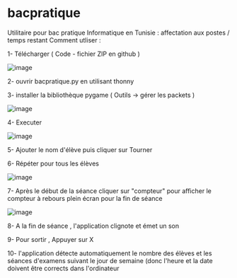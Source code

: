 # bacpratique
Utilitaire pour bac pratique Informatique en Tunisie : affectation aux postes / temps restant 
Comment utliser :

1- Télécharger ( Code - fichier  ZIP en github )

![image](https://user-images.githubusercontent.com/3520243/175126329-6a3d4790-ebdb-48d3-abc8-87dafadc176f.png)

2- ouvrir bacpratique.py en utilisant thonny 

3- installer la bibliothèque pygame ( Outils -> gérer les packets )

![image](https://user-images.githubusercontent.com/3520243/175127159-e3ac921a-58b7-43a2-842f-eb6527d5a0a5.png)

4- Executer 

![image](https://user-images.githubusercontent.com/3520243/175124508-2fdff450-2899-408a-9bed-1d13229bb6c8.png)

5- Ajouter le nom d'élève puis cliquer sur Tourner 

6- Répéter pour tous les élèves 

![image](https://user-images.githubusercontent.com/3520243/175125174-8bbea54f-83ec-483a-bd40-9da0952fbe32.png)

7- Après le début de la séance cliquer sur "compteur" pour afficher le compteur à rebours plein écran pour la fin de séance

![image](https://user-images.githubusercontent.com/3520243/175127447-197cef09-6e1d-4028-9c8e-ad3d0637be26.png)


8- A la fin de séance , l'application clignote et émet un son 

9- Pour sortir , Appuyer sur X

10- l'application détecte automatiquement le nombre des élèves et les séances d'examens suivant le jour de semaine (donc l'heure et la date doivent être corrects dans l'ordinateur 
